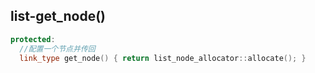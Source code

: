 ## list-get_node()

```c++
protected:
  //配置一个节点并传回
  link_type get_node() { return list_node_allocator::allocate(); }
```

